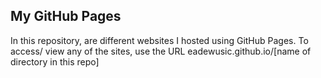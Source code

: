 ## My GitHub Pages

In this repository, are different websites I hosted using GitHub Pages. To access/ view any of the sites, use the URL eadewusic.github.io/[name of directory in this repo]

